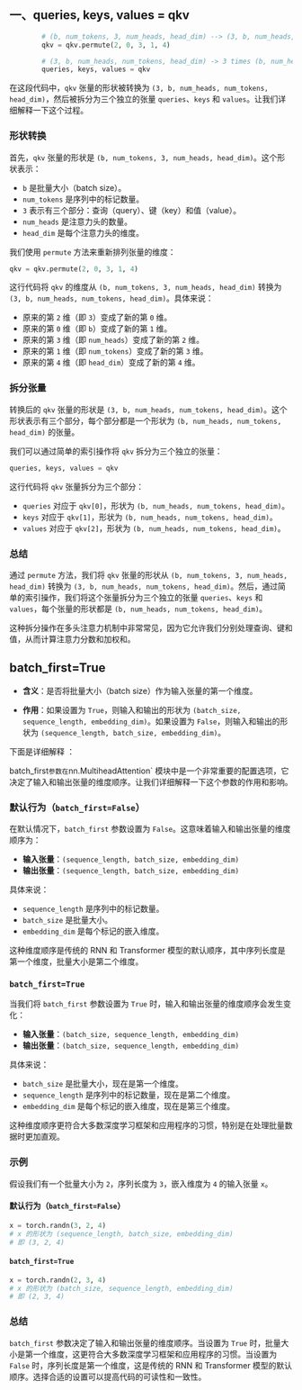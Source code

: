 
## 一、queries, keys, values = qkv
```python
        # (b, num_tokens, 3, num_heads, head_dim) --> (3, b, num_heads, num_tokens, head_dim)
        qkv = qkv.permute(2, 0, 3, 1, 4)

        # (3, b, num_heads, num_tokens, head_dim) -> 3 times (b, num_heads, num_tokens, head_dim)
        queries, keys, values = qkv

```
在这段代码中，`qkv` 张量的形状被转换为 `(3, b, num_heads, num_tokens, head_dim)`，然后被拆分为三个独立的张量 `queries`、`keys` 和 `values`。让我们详细解释一下这个过程。

### 形状转换

首先，`qkv` 张量的形状是 `(b, num_tokens, 3, num_heads, head_dim)`。这个形状表示：
- `b` 是批量大小（batch size）。
- `num_tokens` 是序列中的标记数量。
- `3` 表示有三个部分：查询（query）、键（key）和值（value）。
- `num_heads` 是注意力头的数量。
- `head_dim` 是每个注意力头的维度。

我们使用 `permute` 方法来重新排列张量的维度：

```python
qkv = qkv.permute(2, 0, 3, 1, 4)
```

这行代码将 `qkv` 的维度从 `(b, num_tokens, 3, num_heads, head_dim)` 转换为 `(3, b, num_heads, num_tokens, head_dim)`。具体来说：
- 原来的第 `2` 维（即 `3`）变成了新的第 `0` 维。
- 原来的第 `0` 维（即 `b`）变成了新的第 `1` 维。
- 原来的第 `3` 维（即 `num_heads`）变成了新的第 `2` 维。
- 原来的第 `1` 维（即 `num_tokens`）变成了新的第 `3` 维。
- 原来的第 `4` 维（即 `head_dim`）变成了新的第 `4` 维。

### 拆分张量

转换后的 `qkv` 张量的形状是 `(3, b, num_heads, num_tokens, head_dim)`。这个形状表示有三个部分，每个部分都是一个形状为 `(b, num_heads, num_tokens, head_dim)` 的张量。

我们可以通过简单的索引操作将 `qkv` 拆分为三个独立的张量：

```python
queries, keys, values = qkv
```

这行代码将 `qkv` 张量拆分为三个部分：
- `queries` 对应于 `qkv[0]`，形状为 `(b, num_heads, num_tokens, head_dim)`。
- `keys` 对应于 `qkv[1]`，形状为 `(b, num_heads, num_tokens, head_dim)`。
- `values` 对应于 `qkv[2]`，形状为 `(b, num_heads, num_tokens, head_dim)`。

### 总结

通过 `permute` 方法，我们将 `qkv` 张量的形状从 `(b, num_tokens, 3, num_heads, head_dim)` 转换为 `(3, b, num_heads, num_tokens, head_dim)`。然后，通过简单的索引操作，我们将这个张量拆分为三个独立的张量 `queries`、`keys` 和 `values`，每个张量的形状都是 `(b, num_heads, num_tokens, head_dim)`。

这种拆分操作在多头注意力机制中非常常见，因为它允许我们分别处理查询、键和值，从而计算注意力分数和加权和。

## batch_first=True
- **含义**：是否将批量大小（batch size）作为输入张量的第一个维度。
    
- **作用**：如果设置为 `True`，则输入和输出的形状为 `(batch_size, sequence_length, embedding_dim)`。如果设置为 `False`，则输入和输出的形状为 `(sequence_length, batch_size, embedding_dim)`。


下面是详细解释 ：

batch_first` 参数在 `nn.MultiheadAttention` 模块中是一个非常重要的配置选项，它决定了输入和输出张量的维度顺序。让我们详细解释一下这个参数的作用和影响。
### 默认行为（`batch_first=False`）

在默认情况下，`batch_first` 参数设置为 `False`。这意味着输入和输出张量的维度顺序为：

- **输入张量**：`(sequence_length, batch_size, embedding_dim)`
- **输出张量**：`(sequence_length, batch_size, embedding_dim)`

具体来说：
- `sequence_length` 是序列中的标记数量。
- `batch_size` 是批量大小。
- `embedding_dim` 是每个标记的嵌入维度。

这种维度顺序是传统的 RNN 和 Transformer 模型的默认顺序，其中序列长度是第一个维度，批量大小是第二个维度。

### `batch_first=True`

当我们将 `batch_first` 参数设置为 `True` 时，输入和输出张量的维度顺序会发生变化：

- **输入张量**：`(batch_size, sequence_length, embedding_dim)`
- **输出张量**：`(batch_size, sequence_length, embedding_dim)`

具体来说：
- `batch_size` 是批量大小，现在是第一个维度。
- `sequence_length` 是序列中的标记数量，现在是第二个维度。
- `embedding_dim` 是每个标记的嵌入维度，现在是第三个维度。

这种维度顺序更符合大多数深度学习框架和应用程序的习惯，特别是在处理批量数据时更加直观。

### 示例

假设我们有一个批量大小为 `2`，序列长度为 `3`，嵌入维度为 `4` 的输入张量 `x`。

#### 默认行为（`batch_first=False`）

```python
x = torch.randn(3, 2, 4)
# x 的形状为 (sequence_length, batch_size, embedding_dim)
# 即 (3, 2, 4)
```

#### `batch_first=True`

```python
x = torch.randn(2, 3, 4)
# x 的形状为 (batch_size, sequence_length, embedding_dim)
# 即 (2, 3, 4)
```

### 总结

`batch_first` 参数决定了输入和输出张量的维度顺序。当设置为 `True` 时，批量大小是第一个维度，这更符合大多数深度学习框架和应用程序的习惯。当设置为 `False` 时，序列长度是第一个维度，这是传统的 RNN 和 Transformer 模型的默认顺序。选择合适的设置可以提高代码的可读性和一致性。